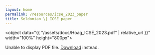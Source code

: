 ```yaml
---
layout: home
permalink: /resources/icse_2023_paper
title: Seldonian \| ICSE paper
---
```


<!-- Main Container -->


<object data="{{ "/assets/docs/Hoag_ICSE_2023.pdf" | relative_url }}" width="100%" height="800px">
  <p>Unable to display PDF file. <a href="{{ "/assets/docs/Hoag_ICSE_2023.pdf" | relative_url}}">Download</a> instead.</p>